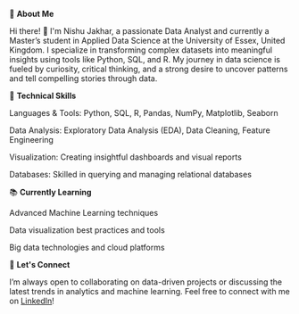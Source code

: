 🌸 **About Me**

Hi there! 👋 I'm Nishu Jakhar, a passionate Data Analyst and currently a Master’s student in Applied Data Science at the University of Essex, United Kingdom. I specialize in transforming complex datasets into meaningful insights using tools like Python, SQL, and R. My journey in data science is fueled by curiosity, critical thinking, and a strong desire to uncover patterns and tell compelling stories through data.

🔧 **Technical Skills**

Languages & Tools: Python, SQL, R, Pandas, NumPy, Matplotlib, Seaborn

Data Analysis: Exploratory Data Analysis (EDA), Data Cleaning, Feature Engineering

Visualization: Creating insightful dashboards and visual reports

Databases: Skilled in querying and managing relational databases

📚 **Currently Learning**

Advanced Machine Learning techniques

Data visualization best practices and tools

Big data technologies and cloud platforms

🤝 **Let's Connect**

I’m always open to collaborating on data-driven projects or discussing the latest trends in analytics and machine learning.
Feel free to connect with me on [LinkedIn](https://www.linkedin.com/in/nishu-jakhar?lipi=urn%3Ali%3Apage%3Ad_flagship3_profile_view_base_contact_details%3BDDYSHElOTlmTLNcp%2FHtbVA%3D%3D)!

